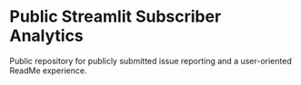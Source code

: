 # Public Streamlit Subscriber Analytics

Public repository for publicly submitted issue reporting and a user-oriented ReadMe experience.
